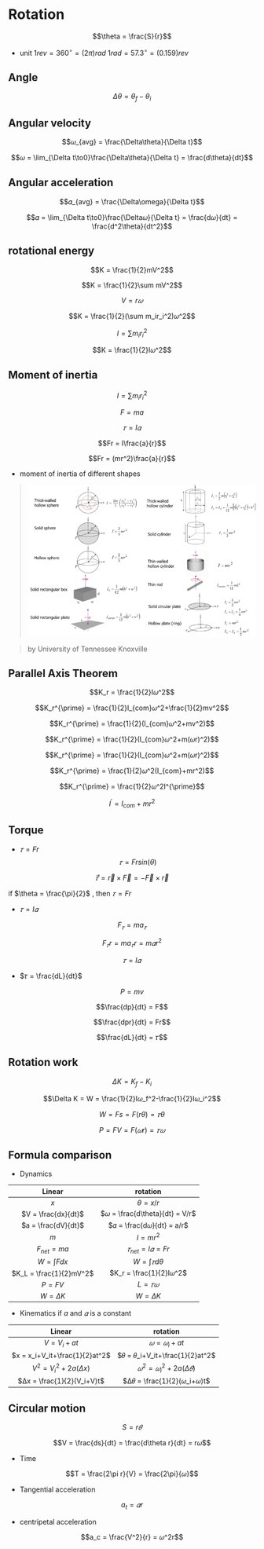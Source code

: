 # Rotation
$$\theta = \frac{S}{r}$$
* unit
$1rev = 360^\circ = (2\pi) rad$
$1rad = 57.3^\circ = (0.159)rev$
## Angle
$$\Delta \theta = \theta_f-\theta_i$$
## Angular velocity
$$𝜔_{avg} = \frac{\Delta\theta}{\Delta t}$$

$$𝜔 = \lim_{\Delta t\to0}\frac{\Delta\theta}{\Delta t} = \frac{d\theta}{dt}$$
## Angular acceleration
$$𝛼_{avg} = \frac{\Delta\omega}{\Delta t}$$

$$𝛼 = \lim_{\Delta t\to0}\frac{\Delta𝜔}{\Delta t} = \frac{d𝜔}{dt} = \frac{d^2\theta}{dt^2}$$
## rotational energy
$$K = \frac{1}{2}mV^2$$

$$K = \frac{1}{2}\sum mV^2$$

$$V = r𝜔$$

$$K = \frac{1}{2}(\sum m_ir_i^2)𝜔^2$$

$$I = \sum m_ir_i^2$$

$$K = \frac{1}{2}I𝜔^2$$
## Moment of inertia
$$I = \sum m_ir_i^2$$

$$F = ma$$

$$𝜏 = I𝛼$$

$$Fr = I\frac{a}{r}$$

$$Fr = (mr^2)\frac{a}{r}$$

* moment of inertia of different shapes
>![moment of inertia of different shapes](picture/moment_of_inertia_of_different_shapes.png)

>by University of Tennessee Knoxville
## Parallel Axis Theorem

$$K_r = \frac{1}{2}I𝜔^2$$

$$K_r^{\prime} = \frac{1}{2}I_{com}𝜔^2+\frac{1}{2}mv^2$$

$$K_r^{\prime} = \frac{1}{2}(I_{com}𝜔^2+mv^2)$$

$$K_r^{\prime} = \frac{1}{2}(I_{com}𝜔^2+m(𝜔r)^2)$$

$$K_r^{\prime} = \frac{1}{2}(I_{com}𝜔^2+m(𝜔r)^2)$$

$$K_r^{\prime} = \frac{1}{2}𝜔^2(I_{com}+mr^2)$$

$$K_r^{\prime} = \frac{1}{2}𝜔^2I^{\prime}$$

$$I^{\prime} = I_{com}+mr^2$$

## Torque
* $𝜏 = Fr$
$$𝜏 = Frsin(\theta)$$

$$\vec{𝜏} = \vec{r}\times \vec{F} = -\vec{F}\times \vec{r}$$

if $\theta = \frac{\pi}{2}$ , then $𝜏 = Fr$ 

* $𝜏 = I𝛼$

$$F_𝜏 = ma_𝜏$$

$$F_𝜏r = ma_𝜏r = m𝛼r^2$$

$$𝜏 = I𝛼$$

* $𝜏 = \frac{dL}{dt}$

$$P = mv$$

$$\frac{dp}{dt} = F$$

$$\frac{dpr}{dt} = Fr$$

$$\frac{dL}{dt} = 𝜏$$

## Rotation work
$$\Delta K = K_f-K_i$$

$$\Delta K = W = \frac{1}{2}I𝜔_f^2-\frac{1}{2}I𝜔_i^2$$

$$W = Fs = F(r\theta) = 𝜏\theta$$

$$P = FV = F(𝜔r) = 𝜏𝜔$$

## Formula comparison 
* Dynamics

|         Linear          |            rotation            |
|:-----------------------:|:------------------------------:|
|           $x$           |         $\theta = x/r$         |
|   $V = \frac{dx}{dt}$   | $𝜔 = \frac{d\theta}{dt} = V/r$ |
|   $a = \frac{dV}{dt}$   |   $𝛼 = \frac{d𝜔}{dt} = a/r$    |
|           $m$           |           $I = mr^2$           |
|     $F_{net} = ma$      |      $𝜏_{net} = I𝛼 = Fr$       |
|     $W = \int F dx$     |      $W = \int 𝜏 d\theta$      |
| $K_L = \frac{1}{2}mV^2$ |    $K_r = \frac{1}{2}I𝜔^2$     |
|        $P = FV$         |            $L = 𝜏𝜔$            |
|     $W = \Delta K$      |         $W = \Delta K$         |

* Kinematics
if $a$ and $𝛼$ is a constant

|             Linear             |            rotation            |
|:------------------------------:|:------------------------------:|
|          $V = V_i+at$          |          $𝜔 = 𝜔_i+at$          |
| $x = x_i+V_it+\frac{1}{2}at^2$ | $𝜃 = 𝜃_i+V_it+\frac{1}{2}at^2$ |
|   $V^2 = V_i^2+2a(\Delta x)$   |   $𝜔^2 = 𝜔_i^2+2a(\Delta 𝜃)$   |
|   $Δx = \frac{1}{2}(V_i+V)t$   |   $Δ𝜃 = \frac{1}{2}(𝜔_i+𝜔)t$   |

## Circular motion
$$S = r𝜃$$

$$V = \frac{ds}{dt} = \frac{d\theta r}{dt} = r𝜔$$

* Time

$$T = \frac{2\pi r}{V} = \frac{2\pi}{𝜔}$$

* Tangential acceleration

$$a_t = 𝛼r$$

* centripetal acceleration

$$a_c = \frac{V^2}{r} = 𝜔^2r$$
